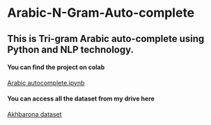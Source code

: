 # Arabic-N-Gram-Auto-complete

## This is Tri-gram Arabic auto-complete using Python and NLP technology.

#### You can find the project on colab
[Arabic autocomplete.ipynb](https://colab.research.google.com/drive/1AvGSaG8qPpCfAMw80ACWmwfEkFEFwT7R)
 
#### You can access all the dataset from my drive here 
[Akhbarona dataset](https://drive.google.com/drive/folders/13RQLZM91A4T0WKYze2ITdGU1tBgKJwPx?usp=sharing)
